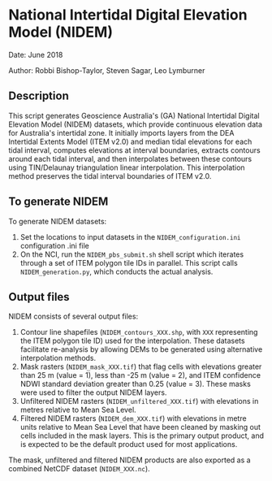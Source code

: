 # National Intertidal Digital Elevation Model (NIDEM)

Date: June 2018

Author: Robbi Bishop-Taylor, Steven Sagar, Leo Lymburner

## Description

This script generates Geoscience Australia's (GA) National Intertidal Digital Elevation Model (NIDEM) datasets, which provide continuous elevation data for Australia's intertidal zone. It initially imports layers from the DEA Intertidal Extents Model (ITEM v2.0) and median tidal elevations for each tidal interval, computes elevations at interval boundaries, extracts contours around each tidal interval, and then interpolates between these contours using TIN/Delaunay triangulation linear interpolation. This interpolation method preserves the tidal interval boundaries of ITEM v2.0.

## To generate NIDEM

To generate NIDEM datasets:

 1. Set the locations to input datasets in the `NIDEM_configuration.ini` configuration .ini file
 2. On the NCI, run the `NIDEM_pbs_submit.sh` shell script which iterates through a set of ITEM polygon tile IDs in parallel. This script calls `NIDEM_generation.py`, which conducts the actual analysis.

## Output files

NIDEM consists of several output files:

1. Contour line shapefiles (`NIDEM_contours_XXX.shp`, with `XXX` representing the ITEM polygon tile ID) used for the interpolation. These datasets facilitate re-analysis by allowing DEMs to be generated using alternative interpolation methods.
2. Mask rasters (`NIDEM_mask_XXX.tif`) that flag cells with elevations greater than 25 m (value = 1), less than -25 m (value = 2), and ITEM confidence NDWI standard deviation greater than 0.25 (value = 3). These masks were used to filter the output NIDEM layers.
3. Unfiltered NIDEM rasters (`NIDEM_unfiltered_XXX.tif`) with elevations in metres relative to Mean Sea Level.
4. Filtered NIDEM rasters (`NIDEM_dem_XXX.tif`) with elevations in metre units relative to Mean Sea Level that have been cleaned by masking out cells included in the mask layers. This is the primary output product, and is expected to be the default product used for most applications.

The mask, unfiltered and filtered NIDEM products are also exported as a combined NetCDF dataset (`NIDEM_XXX.nc`).
